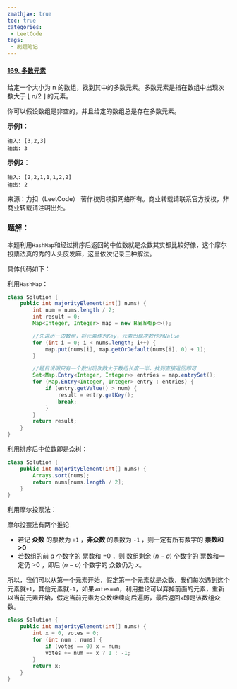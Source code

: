 ```yaml
---
zmathjax: true
toc: true
categories:
 - LeetCode
tags:
 - 刷题笔记
---
```


#### [169. 多数元素](https://leetcode-cn.com/problems/majority-element/)

给定一个大小为 n 的数组，找到其中的多数元素。多数元素是指在数组中出现次数大于 ⌊ n/2 ⌋ 的元素。

你可以假设数组是非空的，并且给定的数组总是存在多数元素。

<!--more-->

**示例1：**

```
输入: [3,2,3]
输出: 3
```

**示例2：**

```
输入: [2,2,1,1,1,2,2]
输出: 2
```

来源：力扣（LeetCode）
著作权归领扣网络所有。商业转载请联系官方授权，非商业转载请注明出处。

### 题解：

本题利用`HashMap`和经过排序后返回的中位数就是众数其实都比较好像，这个摩尔投票法真的秀的人头皮发麻，这里依次记录三种解法。

具体代码如下：

利用`HashMap`：

```java
class Solution {
    public int majorityElement(int[] nums) {
        int num = nums.length / 2;
        int result = 0;
        Map<Integer, Integer> map = new HashMap<>();

      	//先遍历一边数组，将元素作为Key，元素出现次数作为Value
        for (int i = 0; i < nums.length; i++) {
            map.put(nums[i], map.getOrDefault(nums[i], 0) + 1);
        }

      	//题目说明只有一个数出现次数大于数组长度一半，找到直接返回即可
        Set<Map.Entry<Integer, Integer>> entries = map.entrySet();
        for (Map.Entry<Integer, Integer> entry : entries) {
            if (entry.getValue() > num) {
                result = entry.getKey();
              	break;
            }
        }
        return result;
    }
}
```

利用排序后中位数即是众树：

```java
class Solution {
    public int majorityElement(int[] nums) {
        Arrays.sort(nums);
        return nums[nums.length / 2];
    }
}
```

利用摩尔投票法：

摩尔投票法有两个推论

-   若记 **众数** 的票数为 `+1` ，**非众数** 的票数为 `-1` ，则一定有所有数字的 **票数和 >0**
-   若数组的前 $a$ 个数字的 票数和 =0 ，则 数组剩余 $(n-a)$ 个数字的 票数和一定仍 >0 ，即后 $(n-a)$ 个数字的 众数仍为 $x$。

所以，我们可以从第一个元素开始，假定第一个元素就是众数，我们每次遇到这个元素就`+1​`，其他元素就`-1`，如果`votes==0`，利用推论可以弃掉前面的元素，重新以当前元素开始，假定当前元素为众数继续向后遍历，最后返回`x`即是该数组众数。

```java
class Solution {
    public int majorityElement(int[] nums) {
        int x = 0, votes = 0;
        for (int num : nums) {
            if (votes == 0) x = num;
            votes += num == x ? 1 : -1;
        }
        return x;
    }
}
```

